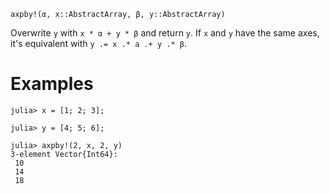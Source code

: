 ```
axpby!(α, x::AbstractArray, β, y::AbstractArray)
```

Overwrite `y` with `x * α + y * β` and return `y`. If `x` and `y` have the same axes, it's equivalent with `y .= x .* a .+ y .* β`.

# Examples

```jldoctest
julia> x = [1; 2; 3];

julia> y = [4; 5; 6];

julia> axpby!(2, x, 2, y)
3-element Vector{Int64}:
 10
 14
 18
```
